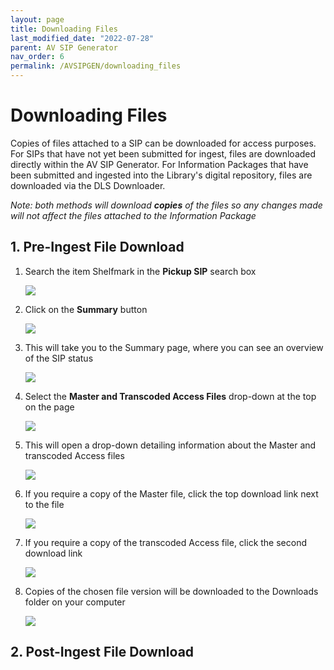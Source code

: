 ```yaml
---
layout: page
title: Downloading Files
last_modified_date: "2022-07-28"
parent: AV SIP Generator
nav_order: 6
permalink: /AVSIPGEN/downloading_files
---
```


# Downloading Files

Copies of files attached to a SIP can be downloaded for access purposes.  For SIPs that have not yet been submitted for ingest, files are downloaded directly within the AV SIP Generator.  For Information Packages that have been submitted and ingested into the Library's digital repository, files are downloaded via the DLS Downloader.

_Note: both methods will download **copies** of the files so any changes made will not affect the files attached to the Information Package_

## 1. Pre-Ingest File Download

1. Search the item Shelfmark in the **Pickup SIP** search box

    <img src="{{ site.baseurl }}/assets/images/downloading_files/1_pickup_sip.png">

2. Click on the **Summary** button

    <img src="{{ site.baseurl }}/assets/images/downloading_files/2_summary_select.png">

3. This will take you to the Summary page, where you can see an overview of the SIP status

    <img src="{{ site.baseurl }}/assets/images/downloading_files/3_summary.png">

4. Select the **Master and Transcoded Access Files** drop-down at the top on the page

    <img src="{{ site.baseurl }}/assets/images/downloading_files/4_summary.png">

5. This will open a drop-down detailing information about the Master and transcoded Access files

    <img src="{{ site.baseurl }}/assets/images/downloading_files/5_summary.png">

6. If you require a copy of the Master file, click the top download link next to the file

    <img src="{{ site.baseurl }}/assets/images/downloading_files/6_wav_download.png">

7. If you require a copy of the transcoded Access file, click the second download link

    <img src="{{ site.baseurl }}/assets/images/downloading_files/7_mp4_download.png">

8. Copies of the chosen file version will be downloaded to the Downloads folder on your computer

    <img src="{{ site.baseurl }}/assets/images/downloading_files/8_download.png">

## 2. Post-Ingest File Download
